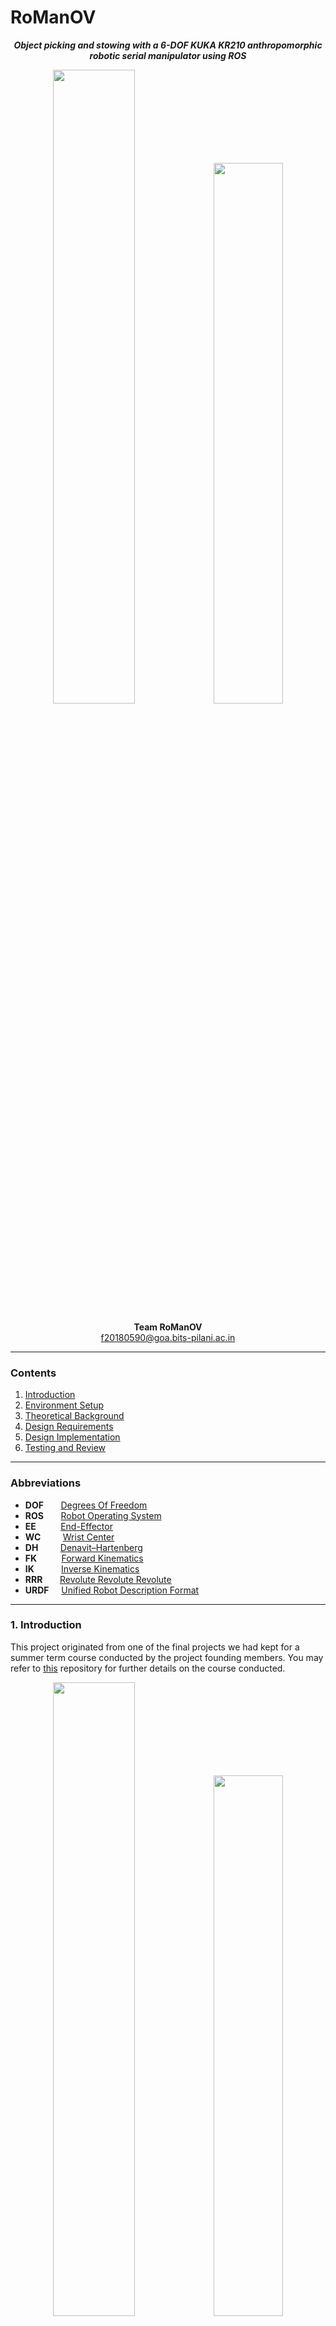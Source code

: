 # RoManOV
<!--<h4>Object picking and stowing with a 6-DOF KUKA KR210 <br>anthropomorphic articulated robotic manipulator<br>using ROS</h4>-->

<p align="center">
<b><i>Object picking and stowing with a 6-DOF KUKA KR210 anthropomorphic  robotic serial manipulator using ROS</i></b>
</p>

<p align="center">
  <img src="Images/RoManOV_Gazebo.png" alt="" width="51%"><img src="Images/RoManOV_Gazebo.png" alt="" width="47.1%">
</p>

<p align="center">
<b>Team RoManOV</b>
<br>
<a href="mailto:f20180590@goa.bits-pilani.ac.in" target="_top">f20180590@goa.bits-pilani.ac.in</a>
</p>

------------

<a id="top"></a>
### Contents
1. [Introduction](#1.0)
2. [Environment Setup](#2.0)
3. [Theoretical Background](#3.0)
4. [Design Requirements](#4.0)
5. [Design Implementation](#5.0)
7. [Testing and Review](#6.0)

------------

### Abbreviations

* **DOF** &nbsp;&nbsp;&nbsp;&nbsp;&nbsp; [Degrees Of Freedom](https://en.wikipedia.org/wiki/Degrees_of_freedom_(mechanics))
* **ROS** &nbsp;&nbsp;&nbsp;&nbsp;&nbsp; [Robot Operating System](http://www.ros.org/)
* **EE** &nbsp;&nbsp;&nbsp;&nbsp;&nbsp;&nbsp;&nbsp;&nbsp; [End-Effector](https://en.wikipedia.org/wiki/Robot_end_effector)
* **WC** &nbsp;&nbsp;&nbsp;&nbsp;&nbsp;&nbsp;&nbsp; [Wrist Center](https://www.youtube.com/watch?v=V_6diIcQl0U)
* **DH**&nbsp;&nbsp;&nbsp;&nbsp;&nbsp;&nbsp;&nbsp;&nbsp;&nbsp;[Denavit–Hartenberg](https://en.wikipedia.org/wiki/Denavit%E2%80%93Hartenberg_parameters)
* **FK** &nbsp;&nbsp;&nbsp;&nbsp;&nbsp;&nbsp;&nbsp;&nbsp; [Forward Kinematics](https://en.wikipedia.org/wiki/Forward_kinematics)
* **IK** &nbsp;&nbsp;&nbsp;&nbsp;&nbsp;&nbsp;&nbsp;&nbsp;&nbsp; [Inverse Kinematics](https://en.wikipedia.org/wiki/Inverse_kinematics)
* **RRR** &nbsp;&nbsp;&nbsp;&nbsp;&nbsp; [Revolute Revolute Revolute](http://www.roboticsbible.com/robot-links-and-joints.html)
* **URDF** &nbsp;&nbsp;&nbsp; [Unified Robot Description Format](http://wiki.ros.org/urdf)

------------

<a name="1.0"></a>
### 1. Introduction
This project originated from one of the final projects we had kept for a summer term course conducted by the project founding members. You may refer to [this](https://github.com/abhidxt299/QSTP-Introduction-to-Mechatronics) repository for further details on the course conducted.

<p align="center">
	<img src="Images/RoManOV_Gazebo.png" alt="" width="51%"><img src="Images/RoManOV_Gazebo.png" alt="" width="47.1%">
<br>
<sup><b>Fig. 1.1&nbsp;&nbsp;The current model of RoManOV developed and simulated in Gazebo</b></sup>
</p>

##### Objective
The goal here is to build a robotic arm that can autonomously recognise, pick and place objects and ultimately perform complex tasks like playing a game of chess using Convolutional Neural Networks, Deep Learning and Computer Vision.

The objective of this project is to demonstrate autonomous capability of the KR210 [serial manipulator](https://en.wikipedia.org/wiki/Serial_manipulator) in simulation to *pick and place* an object in a semi-unstructured environment.

Within the context of this project, a single *pick and place* cycle can be divided into the following tasks:

* Identify the target object
* Plan and perform a clean movement towards the object
* Efficiently grasp/pick the target object without disturbing other objects
* Plan and perform a clean movement towards the drop-off site
* Efficiently stow/place the object at the drop-off site

------------

<a name="2.0"></a>
<!--<div style="text-align:left;">
  <span style="font-size: 1.4em; margin-top: 0.83em; margin-bottom: 0.83em; margin-left: 0; margin-right: 0; font-weight: bold;"> 2. Environment Setup</span><span style="float:right;"><a href="#top">Back to Top</a></span>
</div>-->
### 2. Environment Setup
The project uses [ROS Kinetic Kame](http://wiki.ros.org/kinetic) running on [Ubuntu 16.04 LTS (Xenial Xerus)](http://releases.ubuntu.com/16.04/).

The following tools are planning to be used for simulation and motion planning:

* [Gazebo](http://gazebosim.org/): a physics based 3D simulator extensively used in the robotics world
* [RViz](http://wiki.ros.org/rviz): a 3D visualizer for sensor data analysis, and robot state visualization
* [MoveIt!](http://moveit.ros.org/): a ROS based software framework for motion planning, kinematics and robot control
* [MATLAB & Simulink](https://www.mathworks.com): a multi-paradigm numerical computing environment and proprietary programming language

We'll update the README.md file on the Environment setup, once the setup is done. For MATLAB & Simulink simulations, you may refer to [this](github.com/abhidxt299/RoManOV_Simulation).

------------

<a name="3.0"></a>
<!--<div style="text-align:left;">
<span style="font-size: 1.4em; margin-top: 0.83em; margin-bottom: 0.83em; margin-left: 0; margin-right: 0; font-weight: bold;">3. Theoretical Background</span><span style="float:right;"><a href="#top">Back to Top</a></span>
</div>-->
### 3. Theoretical Background
The following theoretical concepts will be used in this project:

* Generalized Coordinates and Degrees of Freedom
* Common industrial serial manipulators and their workspace
* Rotation matrices and composition of rotations
* Euler angles and Euler theorem
* Homogeneous transforms
* Denavit–Hartenberg parameters
* Forward and Inverse Kinematics

#### 3.1 Serial Manipulators
[Serial manipulators](https://en.wikipedia.org/wiki/Serial_manipulator) are robots composed of an assembly of links connected by joints (a [Kinematic Chain](https://en.wikipedia.org/wiki/Kinematic_chain)), and the most common types of robots in industry.

##### Generalized Coordinates
Generalized coordinates are parameters that are used to uniquely describe the instantaneous dynamical configuration of a [rigid](https://en.wikipedia.org/wiki/Rigid_body) [multi-body system](https://en.wikipedia.org/wiki/Multibody_system) relative to some reference configuration. In the robotics of serial manipulators, they are used to define the *configuration space* or *joint space*, which refers to the set of all possible configurations a manipulator may have.

##### Degrees of Freedom
The [degree of freedom (DOF)](https://en.wikipedia.org/wiki/Degrees_of_freedom_(mechanics)) of a rigid body or mechanical system is the number of independent parameters or coordinates that fully define its configuration in free space.

Common DOFs:

* *6*: coordinates required to fully describe the configuration of a rigid body in 3D free space
* *12*: coordinates required to fully describe simultaneously the configuration of two separate rigid bodies in 3D free space
* *7*: coordinates required to fully describe the configuration of two rigid bodies in 3D free space connected by a joint

<p align="center">
<img src="Images/Theory/workspace_RRR.jpg" alt="" width="73%">
<br>
<sup><b>Fig. 3.1&nbsp;&nbsp;Geometry of a 3-DOF anthropomorphic robot</b></sup>
<br>
<sup>[Source: Narong Aphiratsakun. AIT]</sup>
</p>

The serial manipulator shown in figure 3.1  has n=3 joints: each a [revolute](https://en.wikipedia.org/wiki/Revolute_joint) with 1-DOF. Each joint connects with two links, making the total number of links, n+1 = 4, including the fixed base link.

Therefore, the total number of DOF for any serial manipulator with *three* 1-DOF joints is:

&nbsp;<img src="Images/Theory/codecogseqn3.gif" alt="" width="5%">

*Note:* The DOF of a serial manipulator with only [revolute](https://en.wikipedia.org/wiki/Revolute_joint) and/or [prismatic](https://en.wikipedia.org/wiki/Prismatic_joint) joints is *always* equal to the number of its joints, except when both ends of the manipulator are fixed (closed chain linkage).

##### Workspace
The *workspace* of a robotic manipulator is defined as the set of points that can be reached by its [end-effector](https://en.wikipedia.org/wiki/Robot_end_effector) <sup>[2]</sup>. In other words, it is simply the 3D space in which the robot mechanism works.

<p align="center">
<img src="Images/Theory/scara_anthro_wksp.png" alt="" width="65%">
<br>
<sup><b>Fig. 3.2&nbsp;&nbsp;&nbsp;Workspaces of 3-DOF SCARA and anthropomorphic manipulators</b></sup>
<br>
<sup>[Source: Federica.EU]</sup>
</p>

Figure 3.2 shows two types of serial manipulators, [SCARA](https://en.wikipedia.org/wiki/SCARA) and [Anthropomorphic](https://en.wikipedia.org/wiki/SCARA) with their associated workspaces. Figure 3.1 also shows the workspace of the 3-DOF manipulator from a top and side perspective. 

It is important to note that no kinematic solution exists for the manipulator's configuration or joint space for any desired end-effector position outside of the workspace.

##### Spherical Wrist
A *spherical wrist* of a robotic manipulator is designed by arranging its last three revolute joints such that their axes of rotations intersect at a common point, referred to as the *wrist center*.

<p align="center">
<img src="Images/Theory/spherical_wrist_def_2.png" alt="" width="67%">
<br>
<sup><b>Fig. 3.3&nbsp;&nbsp;Difference between a spherical and non-spherical wrist</b></sup>
<br>
<sup>[Source: Khaled Elashry, ResearchGate]</sup>
</p>

Figure 3.3 shows the difference between a spherical and non-spherical wrist. In 3.3 (a), joint axes of rotations A, B, C all intersect at the wrist center, whereas, in 3.3(b), the wrist center is non-existent. Physically speaking, a six DOF serial manipulator like the one in figure 3.3 would use the first three joints to control the position of the wrist center while the last three joints (spherical wrist) would orient the end effector as needed, as in a human arm.

The spherical wrist is an important design characteristic in anthropomorphic manipulators which simplifies their kinematic analysis, as demonstrated in section 5. 

#### 3.2 Rotation of Coordinate Frames
Rotation matrices are a means of *expressing* a vector in one coordinate frame in terms of some other coordinate frame.

<p align="center">
<img src="Images/Theory/rot_derivation_ab_3.png" alt="" width="68%">
<br>
<sup><b>Fig. 3.4&nbsp;&nbsp;A 2D geometric rotation between coordinate frames A and B</b></sup>
<br>
</p>

In figure 3.2, Point **P** is expressed with vector **u** relative to coordinate *frame B*. The objective is to express point **P** with vector **v** relative to coordinate *frame A*. The basis vectors of **v**, **v<sub>x</sub>** and **v<sub>y</sub>** can be expressed in terms of the basis vectors of **u**, **u<sub>x</sub>** and **u<sub>y</sub>**  as follows:

<p align="center">
<img src="Images/Theory/rot_deriv_1.png" alt="" width="32%">
</p>

where unit vectors of *frame A*, **a<sub>x</sub>** and **a<sub>y</sub>** are expressed in terms of unit vectors of *frame B*, **b<sub>x</sub>** and **b<sub>y</sub>** as follows:

<p align="center">
<img src="Images/Theory/rot_deriv_2.png" alt="" width="32%">
</p>

Substituting (2) in (1) and solving for the dot products yields the following equation:

<p align="center">
<img src="Images/Theory/rot_deriv_3.png" alt="" width="32%">
</p>

where the first term on the right-hand side is the **2D Rotation Matrix**, denoted in this case as **<i><sup>a</sup><sub>b</sub>R</i>**. Any point on coordinate *frame B* multiplied by <i><sup>a</sup><sub>b</sub>R</i> will project it onto *frame A*. In other words, to express a vector **u** on some *frame B* as a vector **v** on a different *frame A*, **u** is multiplied by the rotation matrix with angle theta by which *frame A* is rotated from *fram B*. Also worth noting is that the rotation from A to B is equal to the *transpose* of the rotation of B to A.


#### 3.3 Euler Angles
Euler angles are a system to describe a sequence or a composition of rotations. According to [Euler's Rotation Theorem](https://en.wikipedia.org/wiki/Euler%27s_rotation_theorem), the orientation of any [rigid body](https://en.wikipedia.org/wiki/Rigid_body) w.r.t. some fixed reference frame can always be described by **three** elementary rotations in a given **sequence** as shown in figure 3.3.

<p align="center">
<img src="Images/Theory/Inertial-Frame.png" alt="" width="52%">
<br>
<sup><b>Fig. 3.5&nbsp;&nbsp;Defining Euler angles from a sequence of rotations</b></sup>
<br>
<sup>[Source: CHRobotics]</sup>
</p>

Conventionally, the movements about the three axes of rotations and their associated angles are described by the 3D rotation matrices in figure 3.4.

<p align="center">
<img src="Images/Theory/euler_rotation_matrices_c.png" alt="" width="85%">
<br>
<sup><b>Fig. 3.6&nbsp;&nbsp;3D counter-clockwise rotation matrices describing yaw, pitch and roll</b></sup>
</p>

Euler angles are characterized by the following properties:

* Tait-Bryan vs. Classic
* Rotation Order
* Intrinsic (body fixed) vs. Extrinsic (fixed axes) rotations

**Intrinsic** or body-fixed rotations are performed about the coordinate system *as* rotated by the previous rotation. The rotation sequence changes the axis orientation after each elemental rotation while the body remains fixed.

<p align="center">
<img src="Images/Theory/in_rot_matrices.png" alt="" width="62%">
</p>

In an intrinsic sequence of rotations, such as, a Z-Y-X convention of a yaw, followed by a pitch, followed by a roll, subsequent elemental rotations are *post-multiplied*.

**Extrinsic** or fixed-axis rotations are performed about the *fixed* world reference frame. The original coordinate frame remains motionless while the body changes orientation.

<p align="center">
<img src="Images/Theory/ex_rot_matrices.png" alt="" width="62%">
</p>

In an extrinsic sequence of rotations, such as, a Z-Y-X convention of a yaw, followed by a pitch, followed by a roll, subsequent elemental rotations are *pre-multiplied*.

**Note:** An extrinsic rotation sequence of A, B, C = an intrinsic rotation sequence of C, B, A.

Euler angles, normally in the [Tait–Bryan](https://commons.wikimedia.org/wiki/Tait-Bryan_angles), **Z-X-Y** convention, are also used in robotics for describing the degrees of freedom of a spherical wrist of a robotic manipulator.

Of particular importance is a phenomenon associated with Euler angles known as a [Gimbal Lock](https://en.wikipedia.org/wiki/Gimbal_lock) which occurs when there is a loss of one degree of freedom as a result of the axes of two of the three [gimbals](https://en.wikipedia.org/wiki/Gimbal) driven into a parrallel configuration.

#### 3.4 Homogeneous Transforms
In the case where a reference frame is both simultaneously rotated *and* translated (transformed) with respect to some other reference frame, a *homogeneous transform matrix* describes the transformation.

<p align="center">
<img src="Images/Theory/homo_tf_2.png" alt="" width="44%">
<br>
<sup><b>Fig. 3.7&nbsp;&nbsp;Rotation and Translation of frame B relative to frame A</b></sup>
<br>
<sup>[Source: Salman Hashmi. BSD License]</sup>
</p>

In figure 3.7, point P is expressed w.r.t. frame B and the objective is to express it w.r.t. frame A. To do so would require projecting or superimposing frame B onto frame A i.e. first rotating frame B to orient it with frame A and then translating it such that the centers B<sub>0</sub> and A<sub>0</sub> of both frames are aligned.

<p align="center">
<img src="Images/Theory/homog_transform_eqns.png" alt="" width="52%">
</p>

The relationship between the three vectors in figure 3.7 is shown in equation (1). The desired vector to point P from A<sub>0</sub> is the sum of the vector to point P from B<sub>0</sub>, rotated to frame A, and the translation vector to B<sub>0</sub> w.r.t A<sub>0</sub>. Equations (2) and (3) are the matrix-forms of equation (1) so that it can be rendered in software with linear algebra libraries.

<p align="center">
<img src="Images/Theory/homog_tf_2_exp.png" alt="" width="55%">
<br>
<sup><b>Fig. 3.8&nbsp;&nbsp;Anatomy of the homogeneous transform relationship</b></sup>
</p>

Figure 3.8 describes the components of equation (2). The desired vector to point P (w.r.t. to A<sub>0</sub>) is obtained by multiplying the given vector to point P (w.r.t. B<sub>0</sub>) by the *homogeneous transform* matrix, composed of the block Rotation matrix projecting B onto A and the block translation vector to B w.r.t A<sub>0</sub>.

<p align="center">
<img src="Images/Theory/robo_arm_w.png" alt="" width="43%">
<br>
<sup><b>Fig. 3.9&nbsp;&nbsp;Transformation between adjacent revolute joint frames</b></sup>
</p>

As shown in figure 3.9, the position of the end-effector is known w.r.t. *its* coordinate reference frame *C*. The objective is to express it w.r.t. the *fixed* world coordinate reference frame *W*. This is because the positions of all objects of interest in the manipulator's environment are expressed w.r.t. the world reference frame. In other worlds, both, the end-effector, *and* the objects it interacts with need to be defined on the *same* coordinate reference frame. 

Point P relative to frame *W* can be found by successively applying equation (4) between adjacent joints:

<p align="center">
<img src="Images/Theory/robo_arm_sol_complete_2.png" alt="" width="84%">
</p>

The above process can be summarized in terms of equation (1) with *<sup>W</sup><sub>C</sub>T* being the desired composite homogeneous transform that projects *frame C* onto *frame W*.

<p align="center">
<img src="Images/Theory/robo_arm_sol_summary_3.png" alt="" width="21%">
</p>

#### 3.5 Denavit–Hartenberg parameters
Before the homogeneous transforms between adjacent links can be computed, the coordinate frames of the joint links on which the transforms are applied must be defined. The [Denavit–Hartenberg (DH) parameters](https://en.wikipedia.org/wiki/Denavit%E2%80%93Hartenberg_parameters) are four parameters describing the rotations and translations between adjacent links. The definition of these parameters constitutes a convention for assigning coordinate reference frames to the links of a robotic manipulator. Figure 3.8 shows the so-called *modified* convention of DH parameters as defined by \[Craig, JJ. (2005)].

<p align="center">
<img src="Images/Theory/mod_dh_params_labeled_4.png" alt="" width="65%">
<br>
<sup><b>Fig. 3.8&nbsp;&nbsp;The four parameters of the Modified DH convention</b></sup>
<br>
<sup>[Source: Modified from Wikipedia Commons]</sup>
</p>

The parameters are defined as follows:

* α<sub>i-1</sub>: twist angle between the z-axes of links *i-1* and *i* (measured about *x<sub>i-1</sub>* in a right-hand sense)
* ɑ<sub>i-1</sub>: link distance between the z-axes of links *i-1* and *i*  (measured *x<sub>i-1</sub>*)
* d<sub>i</sub>: link offset signed distance between the x-axes of links  *i-1* and *i*  (measured along *z<sub>i</sub>*)
* θ<sub>i</sub>: joint angle between the x-axes of links  *i-1* and *i* (measured about *z<sub>i</sub>* in a right-hand sense)

Note:

* The origin of a frame *i* is defined by the intersection of *x<sub>i</sub>* and *z<sub>i</sub>*
* The x-axes define the common normals between *z<sub>i-1</sub>* and *z<sub>i</sub>*

Recall that to compute the position of the end-effector w.r.t. the base or world reference frame, transforms between adjacent links are composed as follows:

<p align="center">
<img src="Images/Theory/dh_eq_1.png" alt="" width="55%">
</p>

where the base frame is denoted by *0* and the end-effector's frame denoted by *N*. Thus,  <sup>0</sup><sub>N</sub>T defines the homogeneous transformation that projects frame *N* onto frame *0*. More specifically, a single transform between links *i-1* and *i* is given by

<p align="center">
<img src="Images/Theory/dh_eq_2.png" alt="" width="55%">
</p>

<p align="center">
<img src="Images/Theory/dh_eq_3_v2.png" alt="" width="55%">
</p>

and is made up up of two rotations *R* of magnitudes α and θ, and two displacements *D* of magnitudes ɑ and d.

The parameter assignment process for open kinematic chains with n degrees of freedom (i.e., joints) is summarized as:

1. Label all joints from {1, 2, … , n}.
2. Label all links from {0, 1, …, n} starting with the fixed base link as 0.
3. Draw lines through all joints, defining the joint axes.
4. Assign the Z-axis of each frame to point along its joint axis.
5. Identify the common normal between each frame *Z*<sub>i-1</sub> and  *Z*<sub>i</sub>
6. The endpoints of *intermediate links* (i.e., not the base link or the end effector) are associated with two joint axes, {i} and {i+1}. For i from 1 to n-1, assign the *X*<sub>i</sub> to be ...
	1. For skew axes, along the normal between *Z*<sub>i</sub> and *Z*<sub>i+1</sub> and pointing from {i} to {i+1}.
	2. For intersecting axes, normal to the plane containing *Z*<sub>i</sub> and *Z*<sub>i+1</sub>.
	3. For parallel or coincident axes, the assignment is arbitrary; look for ways to make other DH parameters equal to zero.
7. For the base link, always choose frame {0} to be coincident with frame {1} when the first joint variable (θ<sub>1</sub> 
​​  or d<sub>1</sub>) is equal to zero. This will guarantee that α<sub>0</sub> = a<sub>0</sub> = 0, and, if joint 1 is a revolute, d<sub>1</sub> = 0. If joint 1 is prismatic, then θ<sub>1</sub> = 0.
8. For the end effector frame, if joint n is revolute, choose *X*<sub>n</sub> to be in the direction of *X*<sub>n−1</sub>
​​  when θ<sub>n</sub>​ = 0 and the origin of frame {n} such that d<sub>n</sub> = 0.

Special cases involving the *Z*<sub>i-1</sub> and *Z*<sub>i</sub> axes:

* collinear lines: alpha = 0 and a = 0
* parallel lines: alpha = 0 and a ≠ 0
* intersecting lines: alpha ≠ 0 and a = 0
* If the common normal intersects *Z*<sub>i</sub> at the origin of frame i, then d​<sub>i</sub> is zero.

Once the frame assignments are made, the DH parameters are typically presented in tabular form (below). Each row in the table corresponds to the homogeneous transform from frame {i} to frame {i+1}.

<p align="center">
<img src="Images/Theory/mod_dh_table_2.png" alt="" width="58%">
<br>
<sup><b>Table 3.1&nbsp;&nbsp;The four parameters of the Modified DH convention</b></sup>
</p>

#### 3.6 Forward and Inverse Kinematics
Forward Kinematics is the process of computing a manipulator's end-effector position in Cartesian coordinates from its given joint angles. This can be achieved by a composition of homogeneous transformations that map the base frame onto the end-effector's frame, taking as input the joint angles. The end-effector's coordinates can then be extracted from the resulting composite transform matrix.

The relationship between Forward and Inverse Kinematics is depicted in figure 3.9,

<p align="center">
<img src="Images/Theory/fk_ik_3.png" alt="" width="43%">
<br>
<sup><b>Fig. 3.9&nbsp;&nbsp;Relationship between Forward and Inverse Kinematics</b></sup>
</p>

Inverse Kinematics is the reverse process where the EE position is known and a set of joint angles that would result in that position need to be determined. This is a more complicated process than FK as multiple solutions can exist for the same EE position. However, no joint angle solutions exist for any EE position outside the manipulator's workspace. There are two main approaches to solve the IK problem: numerical and analytical. The later approach is used in this project.

<!--
#### 3.7 Robot Operating System (ROS)

##### ROS_MASTER:
* manager of the ROS *Nodes*
* allows _Nodes to locate one another and communicate
* also hosts the _Parameter_Server so running _Nodes can lookup parameter and configuration values e.g. wheel radius
* More Explanation:
* maintains a registry of all the active nodes on a system. It then allows these nodes to discover other nodes to establish lines of communications between nodes i.e. the nodes themselves don't have to communicate to other nodes through the ROS master; they can do it directly once the ROS master has allowed them to discover other relavant nodes for communication.

##### Communication between Nodes:
- Through _Topics or _Services
- Pub-Sub comm pattern vs, Req-Res comm pattern
- Pub-Sub comm pattern:
	- _Nodes can also share data (i.e. publish and subscribe _Messages) amongst themselves via nameds buses called _Topics. (Recall that the only stuff that nodes and ROS master share are Parameter values)
	- Nodes publish and subscribe _Messages over _Topics
- Req-Res comm architecture:
	- Like _Topics, _Services allow the passing of message between nodes

##### Environment Setup:
- Before we can launch and use a ROS package like turtlesim, we must first ensure that all of the ROS environment variables have been correctly set.
- Your ROS distro e.g. Kinetic provides a bash script called
  setup.bash to ensure this.
- This script can be run with the bash command: source
- Among other things, the ROS environment variables tell our 
  bash shell where ROS commands and packages can be found.

##### roscore
- rosout node is responsible for aggregating, filtering and recording log messages to a text file.

##### catkin
- a powerful build and package management system provided by ROS.
- a catkin workspace is a direcoty where catkin packages are built, modified and installed
- all ROS software components are organized into and distributed as catkin packages
- catkin packages contain resources like source code for nodes, useful scripts, config file etc.

##### roslaunch
- Launch ROS Master and multiple nodes with one simple command
- Set default parameters on the parameter server
- Automatically re-spawn processes that have died
-->

------------
